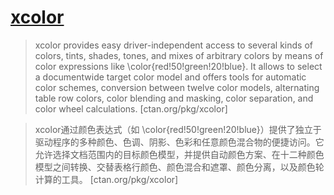 # [xcolor](https://www.ctan.org/pkg/xcolor)

> xcolor provides easy driver-independent access to several kinds of colors, tints, shades, tones, and mixes of arbitrary colors by means of color expressions like \color{red!50!green!20!blue}. It allows to select a documentwide target color model and offers tools for automatic color schemes, conversion between twelve color models, alternating table row colors, color blending and masking, color separation, and color wheel calculations. [ctan.org/pkg/xcolor]

> xcolor通过颜色表达式（如 \color{red!50!green!20!blue}）提供了独立于驱动程序的多种颜色、色调、阴影、色彩和任意颜色混合物的便捷访问。它允许选择文档范围内的目标颜色模型，并提供自动颜色方案、在十二种颜色模型之间转换、交替表格行颜色、颜色混合和遮罩、颜色分离，以及颜色轮计算的工具。 [ctan.org/pkg/xcolor]
